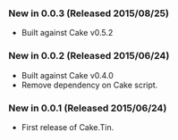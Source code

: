 ### New in 0.0.3 (Released 2015/08/25)
* Built against Cake v0.5.2

### New in 0.0.2 (Released 2015/06/24)
* Built against Cake v0.4.0
* Remove dependency on Cake script.

### New in 0.0.1 (Released 2015/06/24)
* First release of Cake.Tin.
